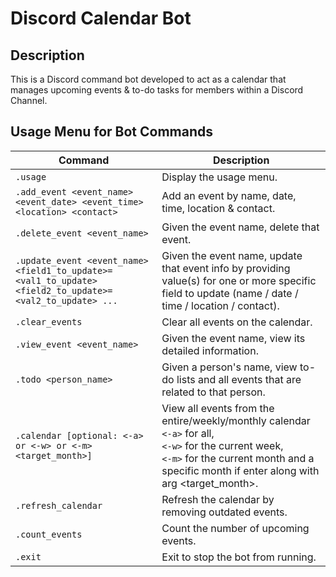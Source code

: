 # Discord Calendar Bot

## Description
This is a Discord command bot developed to act as a calendar that manages upcoming events & to-do tasks for members within a Discord Channel.

## Usage Menu for Bot Commands
| Command                                                                          | Description                                                                                     |
| -------------------------------------------------------------------------------- | ----------------------------------------------------------------------------------------------- |
| `.usage`                                                                         | Display the usage menu.                                                                         |
| `.add_event <event_name> <event_date> <event_time> <location> <contact>`         | Add an event by name, date, time, location & contact.                                           |
| `.delete_event <event_name>`                                                     | Given the event name, delete that event.                                                        |
| `.update_event <event_name> <field1_to_update>=<val1_to_update> <field2_to_update>=<val2_to_update> ...` | Given the event name, update that event info by providing value(s) for one or more specific field to update (name / date / time / location / contact).   |
| `.clear_events`                                                                  | Clear all events on the calendar.                                                               |
| `.view_event <event_name>`                                                       | Given the event name, view its detailed information.                                            |
| `.todo <person_name>`                                                            | Given a person's name, view to-do lists and all events that are related to that person.         |
| `.calendar [optional: <-a> or <-w> or <-m> <target_month>]`                      | View all events from the entire/weekly/monthly calendar<br> `<-a>` for all,<br> `<-w>` for the current week,<br>`<-m>` for the current month and a specific month if enter along with arg <target_month>.                                  |
| `.refresh_calendar`                                                              | Refresh the calendar by removing outdated events.                                               |
| `.count_events`                                                                  | Count the number of upcoming events.                                                            |
| `.exit`                                                                          | Exit to stop the bot from running.                                                                  |

